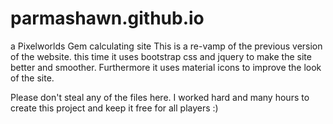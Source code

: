 # parmashawn.github.io
a Pixelworlds Gem calculating site
This is a re-vamp of the previous version of the website. this time it uses bootstrap css and jquery to make the site better and smoother.
Furthermore it uses material icons to improve the look of the site.

Please don't steal any of the files here. I worked hard and many hours to create this project and keep it free for all players :)
